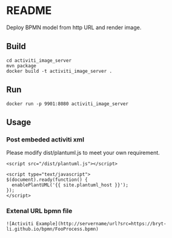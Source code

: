 # README #

Deploy BPMN model from http URL and render image.

## Build
	cd activiti_image_server
	mvn package
	docker build -t activiti_image_server .

## Run
	docker run -p 9901:8080 activiti_image_server

## Usage
	
### Post embeded activiti xml

Please modify dist/plantuml.js to meet your own requirement.

```
<script src="/dist/plantuml.js"></script>

<script type="text/javascript">
$(document).ready(function() {
  enablePlantUML('{{ site.plantuml_host }}');
});
</script>

```

### Extenal URL bpmn file

```
![Activiti Example](http://servername/url?src=https://bryt-li.github.io/bpmn/FooProcess.bpmn)
```
